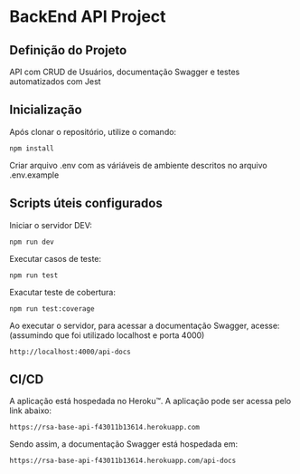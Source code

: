 # BackEnd API Project

## Definição do Projeto
API com CRUD de Usuários, documentação Swagger e testes automatizados com Jest

## Inicialização
Após clonar o repositório, utilize o comando:
```
npm install
```

Criar arquivo .env com as váriáveis de ambiente descritos no arquivo .env.example

## Scripts úteis configurados

Iniciar o servidor DEV:
```
npm run dev
```

Executar casos de teste:
```
npm run test
```

Exacutar teste de cobertura:
```
npm run test:coverage
```

Ao executar o servidor, para acessar a documentação Swagger, acesse: (assumindo que foi utilizado localhost e porta 4000)
```
http://localhost:4000/api-docs
```

## CI/CD
A aplicação está hospedada no Heroku™.
A aplicação pode ser acessa pelo link abaixo:
```
https://rsa-base-api-f43011b13614.herokuapp.com
```
Sendo assim, a documentação Swagger está hospedada em:
```
https://rsa-base-api-f43011b13614.herokuapp.com/api-docs
```
